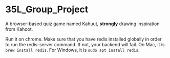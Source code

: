 # 35L_Group_Project
A browser-based quiz game named Kahuut, **strongly** drawing inspiration from Kahoot.

Run it on chrome.
Make sure that you have redis installed globally in order to run the redis-server command. If not, your backend will fail.
On Mac, it is `brew install redis`. For Windows, it is `sudo apt install redis`.
